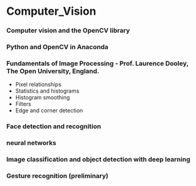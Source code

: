 # Computer_Vision
### Computer vision and the OpenCV library
### Python and OpenCV in Anaconda
### Fundamentals of Image Processing - Prof. Laurence Dooley, The Open University, England.
- Pixel relationships
- Statistics and histograms
- Histogram smoothing
- Filters
- Edge and corner detection
### Face detection and recognition
### neural networks
### Image classification and object detection with deep learning
### Gesture recognition (preliminary)